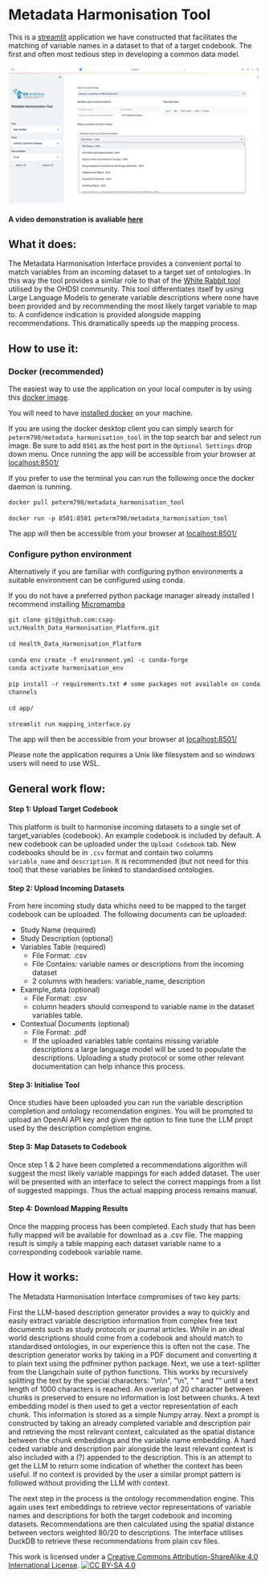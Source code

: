 # Metadata Harmonisation Tool

This is a [streamlit](https://streamlit.io) application we have constructed that facilitates the matching of variable names in a dataset to that of a target codebook. The first and often most tedious step in developing a common data model. 

![GUI screenshot](GUI.png)

#### A video demonstration is avaliable [here](https://drive.google.com/file/d/1fLhKLtDvA_02pvjJYkFjXyDobZA4Y6V8/view?usp=sharing)

## What it does:

The Metadata Harmonisation Interface provides a convenient portal to match variables from an incoming dataset to a target set of ontologies. In this way the tool provides a similar role to that of the [White Rabbit tool](https://github.com/OHDSI/WhiteRabbit) utilised by the OHDSI community. This tool differentiates itself by using Large Language Models to generate variable descriptions where none have been provided and by recommending the most likely target variable to map to. A confidence indication is provided alongside mapping recommendations. This dramatically speeds up the mapping process.

## How to use it: 

### Docker (recommended)

The easiest way to use the application on your local computer is by using this [docker image](https://hub.docker.com/r/peterm790/metadata_harmonisation_tool).

You will need to have [installed docker](https://www.docker.com/get-started/) on your machine.

If you are using the docker desktop client you can simply search for `peterm790/metadata_harmonisation_tool` in the top search bar and select run image. Be sure to add `8501` as the host port in the `Optional Settings` drop down menu. Once running the app will be accessible from your browser at [localhost:8501/](localhost:8501/)

If you prefer to use the terminal you can run the following once the docker daemon is running. 

```
docker pull peterm790/metadata_harmonisation_tool

docker run -p 8501:8501 peterm790/metadata_harmonisation_tool
```

The app will then be accessible from your browser at [localhost:8501/](localhost:8501/)

### Configure python environment

Alternatively if you are familiar with configuring python environments a suitable environment can be configured using conda. 

If you do not have a preferred python package manager already installed I recommend installing [Micromamba](https://mamba.readthedocs.io/en/latest/micromamba-installation.html#)

```
git clone git@github.com:csag-uct/Health_Data_Harmonisation_Platform.git

cd Health_Data_Harmonisation_Platform

conda env create -f environment.yml -c conda-forge
conda activate harmonisation_env

pip install -r requirements.txt # some packages not available on conda channels

cd app/

streamlit run mapping_interface.py
```
The app will then be accessible from your browser at [localhost:8501/](localhost:8501/) 

Please note the application requires a Unix like filesystem and so windows users will need to use WSL. 

## General work flow:

#### Step 1: Upload Target Codebook

This platform is built to harmonise incoming datasets to a single set of target_variables (codebook). An example codebook is included by default. A new codebook can be uploaded under the `Upload Codebook` tab. New codebooks should be in `.csv` format and contain two columns `variable_name` and `description`. It is recommended (but not need for this tool) that these variables be linked to standardised ontologies. 

#### Step 2: Upload Incoming Datasets

From here incoming study data whichs need to be mapped to the target codebook can be uploaded. The following documents can be uploaded: 

 - Study Name (required)
 - Study Description (optional)
 - Variables Table (required)
    - File Format: .csv
    - File Contains: variable names or descriptions from the incoming dataset
    - 2 columns with headers: variable_name, description
  - Example_data (optional)
    - File Format: .csv
    - column headers should correspond to variable name in the dataset variables table.
  - Contextual Documents (optional)
    - File Format: .pdf
    - If the uploaded variables table contains missing variable descriptions a large language model will be used to populate the descriptions. Uploading a study protocol or some other relevant documentation can help inhance this process. 

#### Step 3: Initialise Tool

Once studies have been uploaded you can run the variable description completion and ontology recomendation engines. You will be prompted to upload an OpenAI API key and given the option to fine tune the LLM propt used by the description completion engine.

#### Step 3: Map Datasets to Codebook

Once step 1 & 2 have been completed a recommendations algorithm will suggest the most likely variable mappings for each added dataset. The user will be presented with an interface to select the correct mappings from a list of suggested mappings. Thus the actual mapping process remains manual. 

#### Step 4: Download Mapping Results

Once the mapping process has been completed. Each study that has been fully mapped will be available for download as a .csv file. The mapping result is simply a table mapping each dataset variable name to a corresponding codebook variable name. 


## How it works:
The Metadata Harmonisation Interface compromises of two key parts:

First the LLM-based description generator provides a way to quickly and easily extract variable description information from complex free text documents such as study protocols or journal articles. While in an ideal world descriptions should come from a codebook and should match to standardised ontologies, in our experience this is often not the case. The description generator works by taking in a PDF document and converting it to plain text using the pdfminer python package. Next, we use a text-splitter from the Llangchain suite of python functions.  This works by recursively  splitting the text by the special characters: "\n\n", "\n", " ” and "” until a text length of 1000 characters is reached. An overlap of 20 character between chunks is preserved to ensure no information is lost between chunks. A text embedding model is then used to get a vector representation of each chunk. This information is stored as a simple Numpy array.  Next a prompt is constructed by taking an already completed variable and description pair and retrieving the most relevant context, calculated as the spatial distance between the chunk embeddings and the variable name embedding. A hard coded variable and description pair alongside the least relevant context is also included with a (?) appended to the description. This is an attempt to get the LLM to return some indication of whether the context has been useful. If no context is provided by the user a similar prompt pattern is followed without providing the LLM with context. 

The next step in the process is the ontology recommendation engine. This again uses text embeddings to retrieve vector representations of variable names and descriptions for both the target codebook and incoming datasets. Recommendations are then calculated using the spatial distance between vectors weighted 80/20 to descriptions. The interface utilises DuckDB to retrieve these recommendations from plain csv files. 


This work is licensed under a
[Creative Commons Attribution-ShareAlike 4.0 International License][cc-by-sa].  [![CC BY-SA 4.0][cc-by-sa-image]][cc-by-sa]

[cc-by-sa]: http://creativecommons.org/licenses/by-sa/4.0/
[cc-by-sa-image]: https://licensebuttons.net/l/by-sa/4.0/88x31.png
[cc-by-sa-shield]: https://img.shields.io/badge/License-CC%20BY--SA%204.0-lightgrey.svg
